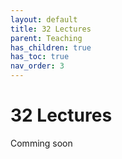 ```yaml
---
layout: default
title: 32 Lectures
parent: Teaching
has_children: true
has_toc: true
nav_order: 3
---
```


# 32 Lectures

Comming soon

<!-- 
IDW
-->